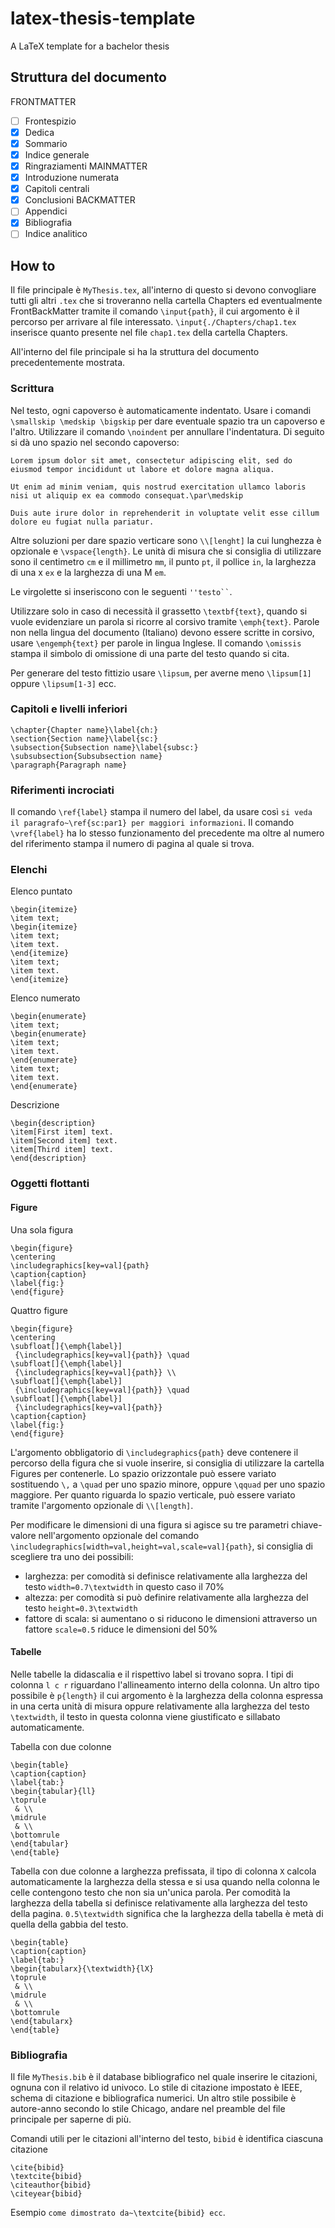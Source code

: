 # latex-thesis-template
A LaTeX template for a bachelor thesis

## Struttura del documento
FRONTMATTER
- [ ] Frontespizio
- [x] Dedica
- [x] Sommario
- [x] Indice generale
- [x] Ringraziamenti
MAINMATTER
- [x] Introduzione numerata
- [x] Capitoli centrali
- [x] Conclusioni
BACKMATTER
- [ ] Appendici
- [x] Bibliografia
- [ ] Indice analitico

## How to
Il file principale è `MyThesis.tex`, all'interno di questo si devono convogliare tutti gli altri `.tex` che si troveranno nella cartella Chapters ed eventualmente FrontBackMatter tramite il comando `\input{path}`, il cui argomento è il percorso per arrivare al file interessato. `\input{./Chapters/chap1.tex` inserisce quanto presente nel file `chap1.tex` della cartella Chapters.

All'interno del file principale si ha la struttura del documento precedentemente mostrata.

### Scrittura
Nel testo, ogni capoverso è automaticamente indentato. Usare i comandi `\smallskip \medskip \bigskip` per dare eventuale spazio tra un capoverso e l'altro. Utilizzare il comando `\noindent` per annullare l'indentatura. Di seguito si dà uno spazio nel secondo capoverso:
```
Lorem ipsum dolor sit amet, consectetur adipiscing elit, sed do eiusmod tempor incididunt ut labore et dolore magna aliqua.

Ut enim ad minim veniam, quis nostrud exercitation ullamco laboris nisi ut aliquip ex ea commodo consequat.\par\medskip

Duis aute irure dolor in reprehenderit in voluptate velit esse cillum dolore eu fugiat nulla pariatur.
```
Altre soluzioni per dare spazio verticare sono `\\[lenght]` la cui lunghezza è opzionale e `\vspace{length}`. Le unità di misura che si consiglia di utilizzare sono il centimetro `cm` e il millimetro `mm`, il punto `pt`, il pollice `in`, la larghezza di una x `ex` e la larghezza di una M `em`.

Le virgolette si inseriscono con le seguenti ` ''testo`` `.

Utilizzare solo in caso di necessità il grassetto `\textbf{text}`, quando si vuole evidenziare un parola si ricorre al corsivo tramite `\emph{text}`. Parole non nella lingua del documento (Italiano) devono essere scritte in corsivo, usare `\engemph{text}` per parole in lingua Inglese. Il comando `\omissis` stampa il simbolo di omissione di una parte del testo quando si cita.

Per generare del testo fittizio usare `\lipsum`, per averne meno `\lipsum[1]` oppure `\lipsum[1-3]` ecc.

### Capitoli e livelli inferiori
```
\chapter{Chapter name}\label{ch:}
\section{Section name}\label{sc:}
\subsection{Subsection name}\label{subsc:}
\subsubsection{Subsubsection name}
\paragraph{Paragraph name}
```

### Riferimenti incrociati
Il comando `\ref{label}` stampa il numero del label, da usare così `si veda il paragrafo~\ref{sc:par1} per maggiori informazioni`. Il comando `\vref{label}` ha lo stesso funzionamento del precedente ma oltre al numero del riferimento stampa il numero di pagina al quale si trova.

### Elenchi
Elenco puntato
```
\begin{itemize}
\item text;
\begin{itemize}
\item text;
\item text.
\end{itemize}
\item text;
\item text.
\end{itemize}
```
Elenco numerato
```
\begin{enumerate}
\item text;
\begin{enumerate}
\item text;
\item text.
\end{enumerate}
\item text;
\item text.
\end{enumerate}
```
Descrizione
```
\begin{description}
\item[First item] text.
\item[Second item] text.
\item[Third item] text.
\end{description}
```

### Oggetti flottanti
#### Figure
Una sola figura
```
\begin{figure}
\centering
\includegraphics[key=val]{path}
\caption{caption}
\label{fig:}
\end{figure}
```
Quattro figure
```
\begin{figure}
\centering
\subfloat[]{\emph{label}]
 {\includegraphics[key=val]{path}} \quad
\subfloat[]{\emph{label}]
 {\includegraphics[key=val]{path}} \\
\subfloat[]{\emph{label}]
 {\includegraphics[key=val]{path}} \quad
\subfloat[]{\emph{label}]
 {\includegraphics[key=val]{path}}
\caption{caption}
\label{fig:}
\end{figure}
```
L'argomento obbligatorio di `\includegraphics{path}` deve contenere il percorso della figura che si vuole inserire, si consiglia di utilizzare la cartella Figures per contenerle. Lo spazio orizzontale può essere variato sostituendo `\,` a `\quad` per uno spazio minore, oppure `\qquad` per uno spazio maggiore. Per quanto riguarda lo spazio verticale, può essere variato tramite l'argomento opzionale di `\\[length]`.

Per modificare le dimensioni di una figura si agisce su tre parametri chiave-valore nell'argomento opzionale del comando `\includegraphics[width=val,height=val,scale=val]{path}`, si consiglia di scegliere tra uno dei possibili:
- larghezza: per comodità si definisce relativamente alla larghezza del testo `width=0.7\textwidth` in questo caso il 70%
- altezza: per comodità si può definire relativamente alla larghezza del testo `height=0.3\textwidth`
- fattore di scala: si aumentano o si riducono le dimensioni attraverso un fattore `scale=0.5` riduce le dimensioni del 50%

#### Tabelle
Nelle tabelle la didascalia e il rispettivo label si trovano sopra. I tipi di colonna `l c r` riguardano l'allineamento interno della colonna. Un altro tipo possibile è `p{length}` il cui argomento è la larghezza della colonna espressa in una certa unità di misura oppure relativamente alla larghezza del testo `\textwidth`, il testo in questa colonna viene giustificato e sillabato automaticamente.

Tabella con due colonne
```
\begin{table}
\caption{caption}
\label{tab:}
\begin{tabular}{ll}
\toprule
 & \\
\midrule
 & \\
\bottomrule
\end{tabular}
\end{table}
```
Tabella con due colonne a larghezza prefissata, il tipo di colonna `X` calcola automaticamente la larghezza della stessa e si usa quando nella colonna le celle contengono testo che non sia un'unica parola. Per comodità la larghezza della tabella si definisce relativamente alla larghezza del testo della pagina. `0.5\textwidth` significa che la larghezza della tabella è metà di quella della gabbia del testo.
```
\begin{table}
\caption{caption}
\label{tab:}
\begin{tabularx}{\textwidth}{lX}
\toprule
 & \\
\midrule
 & \\
\bottomrule
\end{tabularx}
\end{table}
```

### Bibliografia
Il file `MyThesis.bib` è il database bibliografico nel quale inserire le citazioni, ognuna con il relativo id univoco. Lo stile di citazione impostato è IEEE, schema di citazione e bibliografica numerici. Un altro stile possibile è autore-anno secondo lo stile Chicago, andare nel preamble del file principale per saperne di più.

Comandi utili per le citazioni all'interno del testo, `bibid` è identifica ciascuna citazione
```
\cite{bibid}
\textcite{bibid}
\citeauthor{bibid}
\citeyear{bibid}
```
Esempio `come dimostrato da~\textcite{bibid} ecc`.
